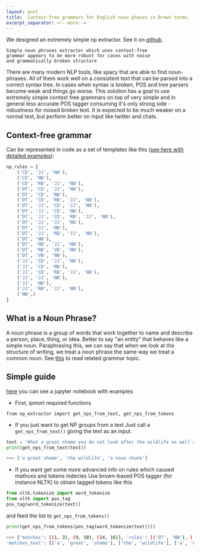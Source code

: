 ```yaml
---
layout: post
title:  Context-free grammars for English noun phases in Brown terms.
excerpt_separator: <!--more-->
---
```


We designed an extremely simple np extractor. See it on [github](https://github.com/korobool/simple_np). 
```
Simple noun phrases extractor which uses context-free 
grammar appears to be more robust for cases with noise 
and grammatically broken structure 
```
There are many modern NLP tools, like spacy that are able to find noun-phrases. 
All of them work well on a consistent text that can be parsed into a correct syntax tree. 
In cases when syntax is broken, POS and tree parsers become weak and things go worse. 
This solution has a goal to use extremely simple context free grammars on top of very 
simple and in general less accurate POS tagger consuming it's only strong side - robustness 
for noised broken text. It is expected to be much weaker on a normal text, but perform 
better on input like twitter and chats.

<!--more-->

## Context-free grammar 
Can be represented in code as a set of templates like this ([see here with detailed examples](https://github.com/korobool/simple_np/blob/master/np_grammar.py)):


```python
np_rules = {
    ('CD', 'JJ', 'NN'),
    ('CD', 'NN'),
    ('CD', 'RB', 'JJ', 'NN'),
    ('DT', 'CD', 'JJ', 'NN'),
    ('DT', 'CD', 'NN'),
    ('DT', 'CD', 'RB', 'JJ', 'NN'),
    ('DT', 'JJ', 'CD', 'JJ', 'NN'),
    ('DT', 'JJ', 'CD', 'NN'),
    ('DT', 'JJ', 'CD', 'RB', 'JJ', 'NN'),
    ('DT', 'JJ', 'JJ', 'NN'),
    ('DT', 'JJ', 'NN'),
    ('DT', 'JJ', 'RB', 'JJ', 'NN'),
    ('DT', 'NN'),
    ('DT', 'RB', 'JJ', 'NN'),
    ('DT', 'RB', 'VB', 'NN'),
    ('DT', 'VB', 'NN'),
    ('JJ', 'CD', 'JJ', 'NN'),
    ('JJ', 'CD', 'NN'),
    ('JJ', 'CD', 'RB', 'JJ', 'NN'),
    ('JJ', 'JJ', 'NN'),
    ('JJ', 'NN'),
    ('JJ', 'RB', 'JJ', 'NN'),
    ('NN',)
}
``` 

## What is a Noun Phrase?
A noun phrase is a group of words that work together to name and describe a person, place, thing, or idea. 
Better to say "an entity" that behaves like a simple noun. Paraphrasing this, we can say that when 
we look at the structure of writing, we treat a noun phrase the same way we treat a common noun.
See [this](https://github.com/korobool/simple_np/blob/master/np.md) to read related grammar topic.

## Simple guide
[here](https://github.com/korobool/simple_np/blob/master/how-to-use.ipynb) you can see a jupyter notebook with examples 
* First, ipmort required functions
```
from np_extractor import get_nps_from_text, get_nps_from_tokens
```
* If you just want to get NP groups from a text
Just call a ```get_nps_from_text()``` giving the text as an input.
```python
text = 'What a great shame you do not look after the wildlife as well as a noun chunk.'
print(get_nps_from_text(text))
```
```bash
>>> ['a great shame', 'the wildlife', 'a noun chunk']
```
* If you want get some more advanced info on rules which caused mathces and tokens indecies
Use brown-based POS tagger (for instance NLTK) to obtain tagged tokens like this
```python
from nltk.tokenize import word_tokenize
from nltk import pos_tag
pos_tag(word_tokenize(text))
```
and feed the list to ```get_nps_from_tokens()```

```python
print(get_nps_from_tokens(pos_tag(word_tokenize(text))))
```

```bash
>>> {'matches': [(1, 3), (9, 10), (14, 16)], 'rules': [('DT', 'NN'), ('DT', 'NN'), ('DT', 'JJ', 'NN')], 
'matches_text': [['a', 'great', 'shame'], ['the', 'wildlife'], ['a', 'noun', 'chunk']]}
```
